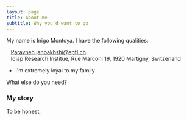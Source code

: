 ```yaml
---
layout: page
title: About me
subtitle: Why you'd want to go 
---
```


My name is Inigo Montoya. I have the following qualities:

<i class="fas fa-at"></i> &nbsp;&nbsp;&nbsp;Paravneh.janbakhshi@epfl.ch
<br />
<i class="fas fa-map-marker-alt"></i> &nbsp;&nbsp;&nbsp;Idiap Research Institue, Rue Marconi 19, 1920 Martigny, Switzerland
- I'm extremely loyal to my family

What else do you need?

### My story

To be honest,
